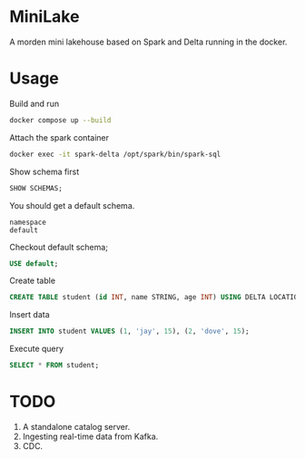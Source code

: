 # MiniLake
A morden mini lakehouse based on Spark and Delta running in the docker.

# Usage
Build and run
```bash
docker compose up --build
```

Attach the spark container
```bash
docker exec -it spark-delta /opt/spark/bin/spark-sql
```

Show schema first

```SQL
SHOW SCHEMAS;
```

You should get a default schema.
```
namespace
default
```

Checkout default schema;
```SQL
USE default;
```

Create table
```SQL
CREATE TABLE student (id INT, name STRING, age INT) USING DELTA LOCATION 's3://warehouse/student' TBLPROPERTIES (delta.enableChangeDataFeed = true);
```

Insert data
```SQL
INSERT INTO student VALUES (1, 'jay', 15), (2, 'dove', 15);
```

Execute query
```SQL
SELECT * FROM student;
```

# TODO
1. A standalone catalog server.
2. Ingesting real-time data from Kafka.
3. CDC.
